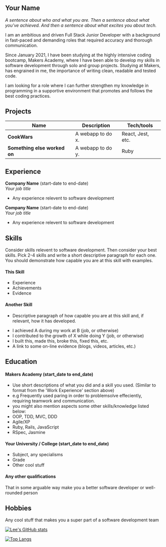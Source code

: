 ## Your Name

*A sentence about who and what you are. Then a sentence about what you've achieved. And then a sentence about what excites you about tech.*

I am an ambitious and driven Full Stack Junior Developer with a background in fast-paced and demanding roles that required accuracy and thorough communication. 

Since January 2021, I have been studying at the highly intensive coding bootcamp, Makers Academy, where I have been able to develop my skills in software development through solo and group projects. Studying at Makers, has engrained in me, the importance of writing clean, readable and tested code.

I am looking for a role where I can further strengthen my knowledge in programming in a supportive environment that promotes and follows the best coding practices.

## Projects

| Name                         | Description       | Tech/tools        |
| ---------------------------- | ----------------- | ----------------- |
| **CookWars**            | A webapp to do x. | React, Jest, etc. |
| **Something else worked on** | A webapp to do y. | Ruby              |

## Experience

**Company Name** (start-date to end-date)  
_Your job title_

- Any experience relevent to software development

**Company Name** (start-date to end-date)  
_Your job title_

- Any experience relevent to software development

## Skills

Consider skills relevent to software development. Then consider your best skills. Pick 2-4 skills and write a short descriptive paragraph for each one. You should demonstrate how capable you are at this skill with examples.

#### This Skill

- Experience
- Achievements
- Evidence

#### Another Skill

+ Descriptive paragraph of how capable you are at this skill and, if relevant, how it has developed.

- I achieved A during my work at B (job, or otherwise)
- I contributed to the growth of X while doing Y (job, or otherwise)
- I built this, made this, broke this, fixed this, etc.
- A link to some on-line evidence (blogs, videos, articles, etc.)

## Education

#### Makers Academy (start_date to end_date)
- Use short descriptions of what you did and a skill you used. (Similar to format from the 'Work Experience' section above)
- e.g Frequently used paring in order to problemsolve effeciently, requiring teamwork and communication.
- you might also mention aspects some other skills/knowledge listed below: 
- OOP, TDD, MVC, DDD
- Agile/XP
- Ruby, Rails, JavaScript
- RSpec, Jasmine

#### Your University / College (start_date to end_date)

- Subject, any specialisms
- Grade
- Other cool stuff

#### Any other qualifications

That in some arguable way make you a better software developer or well-rounded person

## Hobbies

Any cool stuff that makes you a super part of a software development team




[![Lee's GitHub stats](https://github-readme-stats.vercel.app/api?username=joneslee111&show_icons=true&theme=tokyonight)](https://github.com/jonesle111/github-readme-stats)

[![Top Langs](https://github-readme-stats.vercel.app/api/top-langs/?username=joneslee111&show_icons=true&theme=tokyonight&layout=compact)](https://github.com/joneslee111/github-readme-stats)

